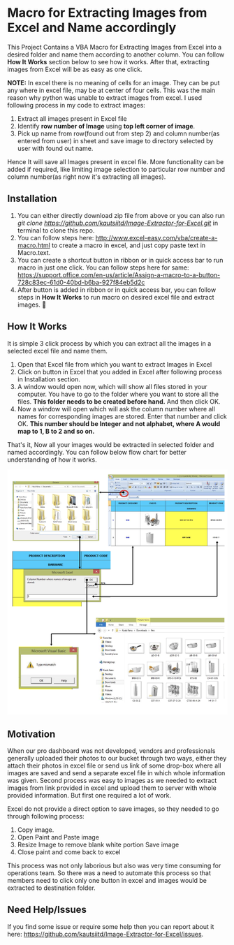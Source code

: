 # Macro for Extracting Images from Excel and Name accordingly

This Project Contains a VBA Macro for Extracting Images from Excel into a desired folder and name them according to another column. You can follow **How It Works** section below to see how it works. After that, extracting images from Excel will be as easy as one click.

**NOTE:** In excel there is no meaning of cells for an image. They can be put any where in excel file, may be at center of four cells. This was the main reason why python was unable to extract images from excel. I used following process in my code to extract images:

1. Extract all images present in Excel file
2. Identify **row number of Image** using **top left corner of image**.
3. Pick up name from row(found out from step 2) and column number(as entered from user) in sheet and save image to directory selected by user with found out name.

Hence It will save all Images present in excel file. More functionality can be added if required, like limiting image selection to particular row number and column number(as right now it's extracting all images).

## Installation

1. You can either directly download zip file from above or you can also run *git clone https://github.com/kautsiitd/Image-Extractor-for-Excel.git* in terminal to clone this repo.
2. You can follow steps here: http://www.excel-easy.com/vba/create-a-macro.html to create a macro in excel, and just copy paste text in Macro.text.
3. You can create a shortcut button in ribbon or in quick access bar to run macro in just one click. You can follow steps here for same: https://support.office.com/en-us/article/Assign-a-macro-to-a-button-728c83ec-61d0-40bd-b6ba-927f84eb5d2c
4. After button is added in ribbon or in quick access bar, you can follow steps in **How It Works** to run macro on desired excel file and extract images. 🙂

## How It Works

It is simple 3 click process by which you can extract all the images in a selected excel file and name them.

1. Open that Excel file from which you want to extract Images in Excel
2. Click on button in Excel that you added in Excel after following process in Installation section.
3. A window would open now, which will show all files stored in your computer. You have to go to the folder where you want to store all the files. **This folder needs to be created before hand.** And then click OK.
3. Now a window will open which will ask the column number where all names for corresponding images are stored. Enter that number and click OK. **This number should be Integer and not alphabet, where A would map to 1, B to 2 and so on.**

That's it, Now all your images would be extracted in selected folder and named accordingly. You can follow below flow chart for better understanding of how it works.

![alt tag](https://github.com/kautsiitd/Image-Extractor-for-Excel/blob/master/Flow-Chart.png)

## Motivation

When our pro dashboard was not developed, vendors and professionals generally uploaded their photos to our bucket through two ways, either they attach their photos in excel file or send us link of some drop-box where all images are saved and send a separate excel file in which whole information was given. Second process was easy to images as we needed to extract images from link provided in excel and upload them to server with whole provided information. But first one required a lot of work.

Excel do not provide a direct option to save images, so they needed to go through following process:

1. Copy image.
2. Open Paint and Paste image
3. Resize Image to remove blank white portion Save image
4. Close paint and come back to excel

This process was not only laborious but also was very time consuming for operations team. So there was a need to automate this process so that members need to click only one button in excel and images would be extracted to destination folder.

## Need Help/Issues

If you find some issue or require some help then you can report about it here: https://github.com/kautsiitd/Image-Extractor-for-Excel/issues.
